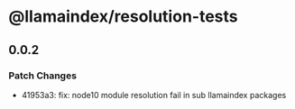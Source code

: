 # @llamaindex/resolution-tests

## 0.0.2

### Patch Changes

- 41953a3: fix: node10 module resolution fail in sub llamaindex packages
